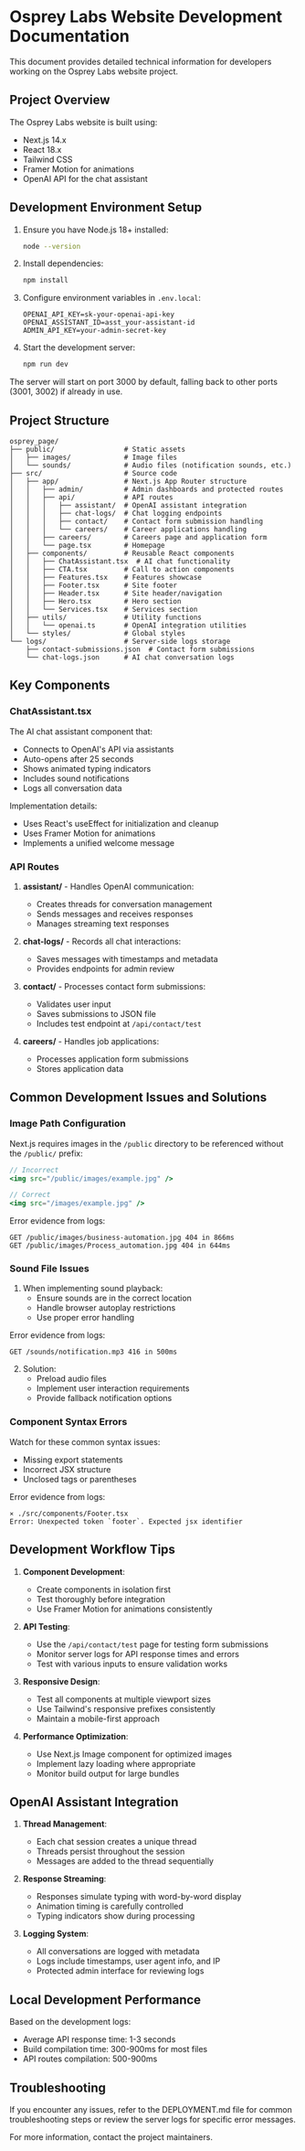 # Osprey Labs Website Development Documentation

This document provides detailed technical information for developers working on the Osprey Labs website project.

## Project Overview

The Osprey Labs website is built using:
- Next.js 14.x
- React 18.x
- Tailwind CSS
- Framer Motion for animations
- OpenAI API for the chat assistant

## Development Environment Setup

1. Ensure you have Node.js 18+ installed:
   ```bash
   node --version
   ```

2. Install dependencies:
   ```bash
   npm install
   ```

3. Configure environment variables in `.env.local`:
   ```
   OPENAI_API_KEY=sk-your-openai-api-key
   OPENAI_ASSISTANT_ID=asst_your-assistant-id
   ADMIN_API_KEY=your-admin-secret-key
   ```

4. Start the development server:
   ```bash
   npm run dev
   ```

The server will start on port 3000 by default, falling back to other ports (3001, 3002) if already in use.

## Project Structure

```
osprey_page/
├── public/                 # Static assets
│   ├── images/             # Image files
│   └── sounds/             # Audio files (notification sounds, etc.)
├── src/                    # Source code
│   ├── app/                # Next.js App Router structure
│   │   ├── admin/          # Admin dashboards and protected routes
│   │   ├── api/            # API routes
│   │   │   ├── assistant/  # OpenAI assistant integration
│   │   │   ├── chat-logs/  # Chat logging endpoints
│   │   │   ├── contact/    # Contact form submission handling
│   │   │   └── careers/    # Career applications handling
│   │   ├── careers/        # Careers page and application form
│   │   └── page.tsx        # Homepage
│   ├── components/         # Reusable React components
│   │   ├── ChatAssistant.tsx  # AI chat functionality
│   │   ├── CTA.tsx         # Call to action components
│   │   ├── Features.tsx    # Features showcase
│   │   ├── Footer.tsx      # Site footer
│   │   ├── Header.tsx      # Site header/navigation
│   │   ├── Hero.tsx        # Hero section
│   │   └── Services.tsx    # Services section
│   ├── utils/              # Utility functions
│   │   └── openai.ts       # OpenAI integration utilities
│   └── styles/             # Global styles
└── logs/                   # Server-side logs storage
    ├── contact-submissions.json  # Contact form submissions
    └── chat-logs.json      # AI chat conversation logs
```

## Key Components

### ChatAssistant.tsx

The AI chat assistant component that:
- Connects to OpenAI's API via assistants
- Auto-opens after 25 seconds
- Shows animated typing indicators
- Includes sound notifications
- Logs all conversation data

Implementation details:
- Uses React's useEffect for initialization and cleanup
- Uses Framer Motion for animations
- Implements a unified welcome message

### API Routes

1. **assistant/** - Handles OpenAI communication:
   - Creates threads for conversation management
   - Sends messages and receives responses
   - Manages streaming text responses

2. **chat-logs/** - Records all chat interactions:
   - Saves messages with timestamps and metadata
   - Provides endpoints for admin review

3. **contact/** - Processes contact form submissions:
   - Validates user input
   - Saves submissions to JSON file
   - Includes test endpoint at `/api/contact/test`

4. **careers/** - Handles job applications:
   - Processes application form submissions
   - Stores application data

## Common Development Issues and Solutions

### Image Path Configuration

Next.js requires images in the `/public` directory to be referenced without the `/public/` prefix:

```jsx
// Incorrect
<img src="/public/images/example.jpg" />

// Correct
<img src="/images/example.jpg" />
```

Error evidence from logs:
```
GET /public/images/business-automation.jpg 404 in 866ms
GET /public/images/Process_automation.jpg 404 in 644ms
```

### Sound File Issues

1. When implementing sound playback:
   - Ensure sounds are in the correct location
   - Handle browser autoplay restrictions
   - Use proper error handling

Error evidence from logs:
```
GET /sounds/notification.mp3 416 in 500ms
```

2. Solution:
   - Preload audio files
   - Implement user interaction requirements
   - Provide fallback notification options

### Component Syntax Errors

Watch for these common syntax issues:
- Missing export statements
- Incorrect JSX structure
- Unclosed tags or parentheses

Error evidence from logs:
```
⨯ ./src/components/Footer.tsx
Error: Unexpected token `footer`. Expected jsx identifier
```

## Development Workflow Tips

1. **Component Development**:
   - Create components in isolation first
   - Test thoroughly before integration
   - Use Framer Motion for animations consistently

2. **API Testing**:
   - Use the `/api/contact/test` page for testing form submissions
   - Monitor server logs for API response times and errors
   - Test with various inputs to ensure validation works

3. **Responsive Design**:
   - Test all components at multiple viewport sizes
   - Use Tailwind's responsive prefixes consistently
   - Maintain a mobile-first approach

4. **Performance Optimization**:
   - Use Next.js Image component for optimized images
   - Implement lazy loading where appropriate
   - Monitor build output for large bundles

## OpenAI Assistant Integration

1. **Thread Management**:
   - Each chat session creates a unique thread
   - Threads persist throughout the session
   - Messages are added to the thread sequentially

2. **Response Streaming**:
   - Responses simulate typing with word-by-word display
   - Animation timing is carefully controlled
   - Typing indicators show during processing

3. **Logging System**:
   - All conversations are logged with metadata
   - Logs include timestamps, user agent info, and IP
   - Protected admin interface for reviewing logs

## Local Development Performance

Based on the development logs:
- Average API response time: 1-3 seconds
- Build compilation time: 300-900ms for most files
- API routes compilation: 500-900ms

## Troubleshooting

If you encounter any issues, refer to the DEPLOYMENT.md file for common troubleshooting steps or review the server logs for specific error messages.

For more information, contact the project maintainers. 